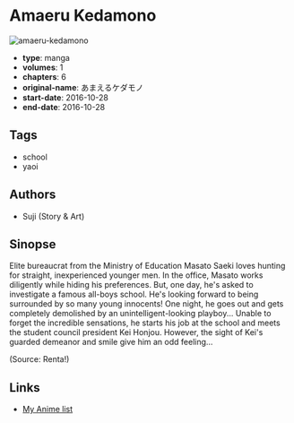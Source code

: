 # Amaeru Kedamono

![amaeru-kedamono](https://cdn.myanimelist.net/images/manga/3/245907.jpg)

-   **type**: manga
-   **volumes**: 1
-   **chapters**: 6
-   **original-name**: あまえるケダモノ
-   **start-date**: 2016-10-28
-   **end-date**: 2016-10-28

## Tags

-   school
-   yaoi

## Authors

-   Suji (Story & Art)

## Sinopse

Elite bureaucrat from the Ministry of Education Masato Saeki loves hunting for straight, inexperienced younger men. In the office, Masato works diligently while hiding his preferences. But, one day, he's asked to investigate a famous all-boys school. He's looking forward to being surrounded by so many young innocents! One night, he goes out and gets completely demolished by an unintelligent-looking playboy... Unable to forget the incredible sensations, he starts his job at the school and meets the student council president Kei Honjou. However, the sight of Kei's guarded demeanor and smile give him an odd feeling...

(Source: Renta!)

## Links

-   [My Anime list](https://myanimelist.net/manga/128841/Amaeru_Kedamono)
